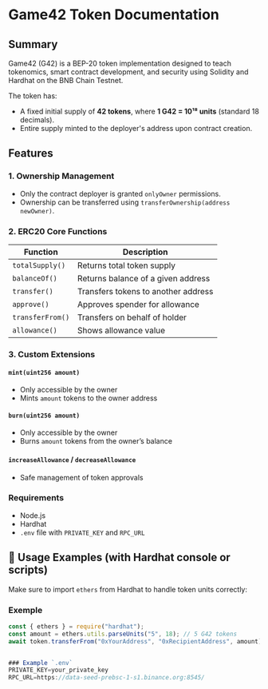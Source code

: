 
# Game42 Token Documentation

## Summary

Game42 (G42) is a BEP-20 token implementation designed to teach tokenomics, smart contract development, and security using Solidity and Hardhat on the BNB Chain Testnet.

The token has:

- A fixed initial supply of **42 tokens**, where **1 G42 = 10¹⁸ units** (standard 18 decimals).
- Entire supply minted to the deployer's address upon contract creation.


## Features

### 1. Ownership Management

- Only the contract deployer is granted `onlyOwner` permissions.
- Ownership can be transferred using `transferOwnership(address newOwner)`.

### 2. ERC20 Core Functions

| Function          | Description                        |
|------------------|------------------------------------|
| `totalSupply()`  | Returns total token supply         |
| `balanceOf()`    | Returns balance of a given address |
| `transfer()`     | Transfers tokens to another address|
| `approve()`      | Approves spender for allowance     |
| `transferFrom()` | Transfers on behalf of holder      |
| `allowance()`    | Shows allowance value              |

### 3. Custom Extensions

#### `mint(uint256 amount)`
- Only accessible by the owner
- Mints `amount` tokens to the owner address

#### `burn(uint256 amount)`
- Only accessible by the owner
- Burns `amount` tokens from the owner’s balance

#### `increaseAllowance` / `decreaseAllowance`
- Safe management of token approvals

### Requirements

- Node.js
- Hardhat
- `.env` file with `PRIVATE_KEY` and `RPC_URL`

## 🔁 Usage Examples (with Hardhat console or scripts)

Make sure to import `ethers` from Hardhat to handle token units correctly:

### Exemple
```js
const { ethers } = require("hardhat");
const amount = ethers.utils.parseUnits("5", 18); // 5 G42 tokens
await token.transferFrom("0xYourAddress", "0xRecipientAddress", amount);


### Example `.env`
PRIVATE_KEY=your_private_key
RPC_URL=https://data-seed-prebsc-1-s1.binance.org:8545/
